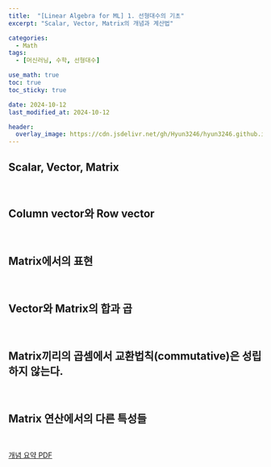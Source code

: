 ```yaml
---
title:  "[Linear Algebra for ML] 1. 선형대수의 기초"
excerpt: "Scalar, Vector, Matrix의 개념과 계산법"

categories:
  - Math
tags:
  - [머신러닝, 수학, 선형대수]

use_math: true
toc: true
toc_sticky: true

date: 2024-10-12
last_modified_at: 2024-10-12

header:
  overlay_image: https://cdn.jsdelivr.net/gh/Hyun3246/hyun3246.github.io@master/image/overlay image/Linear Algebra for ML.png
---
```

## Scalar, Vector, Matrix

<br/>

## Column vector와 Row vector

<br/>

## Matrix에서의 표현

<br/>

## Vector와 Matrix의 합과 곱

<br/>

## Matrix끼리의 곱셈에서 교환법칙(commutative)은 성립하지 않는다.

<br/>

## Matrix 연산에서의 다른 특성들

<br/>

[개념 요약 PDF](https://github.com/Hyun3246/Code-Warehouse/blob/4a9754fd4545f4d8172e38f00fea56b1938a6a94/Linear%20Algebra%20for%20ML/1.%20%EC%84%A0%ED%98%95%EB%8C%80%EC%88%98%EC%9D%98%20%EA%B8%B0%EC%B4%88.pdf)